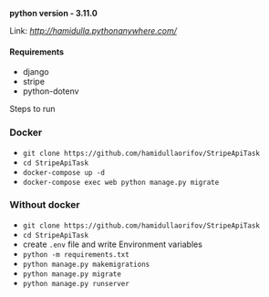 **python version - 3.11.0**

Link: *http://hamidulla.pythonanywhere.com/*


#### Requirements

- django
- stripe
- python-dotenv


Steps to run 

### Docker

- `git clone https://github.com/hamidullaorifov/StripeApiTask`
- `cd StripeApiTask`
- `docker-compose up -d`
- `docker-compose exec web python manage.py migrate`


### Without docker

- `git clone https://github.com/hamidullaorifov/StripeApiTask`
- `cd StripeApiTask`
- create `.env` file and write Environment variables
- `python -m requirements.txt`
- `python manage.py makemigrations`
- `python manage.py migrate` 
- `python manage.py runserver`





